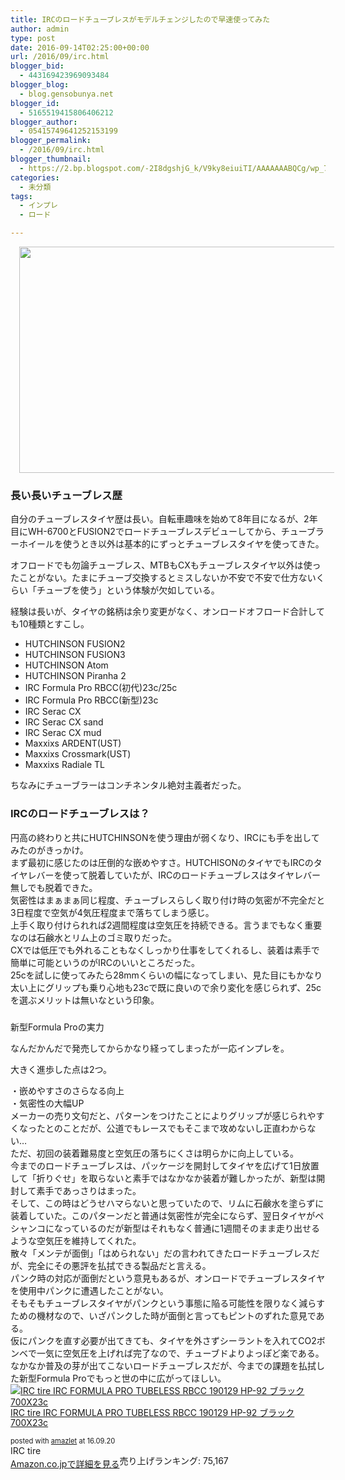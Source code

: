 ```yaml
---
title: IRCのロードチューブレスがモデルチェンジしたので早速使ってみた
author: admin
type: post
date: 2016-09-14T02:25:00+00:00
url: /2016/09/irc.html
blogger_bid:
  - 443169423969093484
blogger_blog:
  - blog.gensobunya.net
blogger_id:
  - 5165519415806406212
blogger_author:
  - 05415749641252153199
blogger_permalink:
  - /2016/09/irc.html
blogger_thumbnail:
  - https://2.bp.blogspot.com/-2I8dgshjG_k/V9ky8eiuiTI/AAAAAAABQCg/wp_7PfCnijsPuMUGLBu-fzDjZPDTF0FVQCLcB/s640/DSC_0155.jpg
categories:
  - 未分類
tags:
  - インプレ
  - ロード

---
```

<div class="separator" style="clear: both; text-align: center;">
  <a href="https://2.bp.blogspot.com/-2I8dgshjG_k/V9ky8eiuiTI/AAAAAAABQCg/wp_7PfCnijsPuMUGLBu-fzDjZPDTF0FVQCLcB/s1600/DSC_0155.jpg" imageanchor="1" style="margin-left: 1em; margin-right: 1em;"><img border="0" height="362" src="https://blog.gensobunya.net/wp-content/uploads/2016/09/DSC_0155.jpg" width="640" /></a>
</div>



### 長い長いチューブレス歴

自分のチューブレスタイヤ歴は長い。自転車趣味を始めて8年目になるが、2年目にWH-6700とFUSION2でロードチューブレスデビューしてから、チューブラーホイールを使うとき以外は基本的にずっとチューブレスタイヤを使ってきた。

オフロードでも勿論チューブレス、MTBもCXもチューブレスタイヤ以外は使ったことがない。たまにチューブ交換するとミスしないか不安で不安で仕方ないくらい「チューブを使う」という体験が欠如している。
  
経験は長いが、タイヤの銘柄は余り変更がなく、オンロードオフロード合計しても10種類とすこし。



  * HUTCHINSON FUSION2
  * HUTCHINSON FUSION3
  * HUTCHINSON&nbsp;Atom
  * HUTCHINSON Piranha 2
  * IRC Formula Pro RBCC(初代)23c/25c
  * IRC Formula Pro RBCC(新型)23c
  * IRC&nbsp;Serac CX
  * IRC&nbsp;Serac CX sand
  * IRC&nbsp;Serac CX mud
  * Maxxixs ARDENT(UST)
  * Maxxixs&nbsp;Crossmark(UST)
  * Maxxixs&nbsp;Radiale TL

ちなみにチューブラーはコンチネンタル絶対主義者だった。

### IRCのロードチューブレスは？

<div>
  円高の終わりと共にHUTCHINSONを使う理由が弱くなり、IRCにも手を出してみたのがきっかけ。
</div>

<div>
  まず最初に感じたのは圧倒的な嵌めやすさ。HUTCHISONのタイヤでもIRCのタイヤレバーを使って脱着していたが、IRCのロードチューブレスはタイヤレバー無しでも脱着できた。
</div>

<div>
</div>

<div>
  気密性はまぁまぁ同じ程度、チューブレスらしく取り付け時の気密が不完全だと3日程度で空気が4気圧程度まで落ちてしまう感じ。
</div>

<div>
  上手く取り付けられれば2週間程度は空気圧を持続できる。言うまでもなく重要なのは石鹸水とリム上のゴミ取りだった。
</div>

<div>
</div>

<div>
  CXでは低圧でも外れることもなくしっかり仕事をしてくれるし、装着は素手で簡単に可能というのがIRCのいいところだった。
</div>

<div>
  25cを試しに使ってみたら28mmくらいの幅になってしまい、見た目にもかなり太い上にグリップも乗り心地も23cで既に良いので余り変化を感じられず、25cを選ぶメリットは無いなという印象。
</div>

###   
新型Formula Proの実力

<div>
  なんだかんだで発売してからかなり経ってしまったが一応インプレを。</p> 
  
  <p>
    大きく進歩した点は2つ。
  </p>
</div>

<div>
  ・嵌めやすさのさらなる向上
</div>

<div>
  ・気密性の大幅UP
</div>

<div>
</div>

<div>
  メーカーの売り文句だと、パターンをつけたことによりグリップが感じられやすくなったとのことだが、公道でもレースでもそこまで攻めないし正直わからない…
</div>

<div>
</div>

<div>
  ただ、初回の装着難易度と空気圧の落ちにくさは明らかに向上している。
</div>

<div>
  今までのロードチューブレスは、パッケージを開封してタイヤを広げて1日放置して「折りぐせ」を取らないと素手ではなかなか装着が難しかったが、新型は開封して素手であっさりはまった。
</div>

<div>
</div>

<div>
  そして、この時はどうせハマらないと思っていたので、リムに石鹸水を塗らずに装着していた。このパターンだと普通は気密性が完全にならず、翌日タイヤがペシャンコになっているのだが新型はそれもなく普通に1週間そのまま走り出せるような空気圧を維持してくれた。
</div>

<div>
</div>

<div>
  散々「メンテが面倒」「はめられない」だの言われてきたロードチューブレスだが、完全にその悪評を払拭できる製品だと言える。
</div>

<div>
  パンク時の対応が面倒だという意見もあるが、オンロードでチューブレスタイヤを使用中パンクに遭遇したことがない。
</div>

<div>
</div>

<div>
  そもそもチューブレスタイヤがパンクという事態に陥る可能性を限りなく減らすための機材なので、いざパンクした時が面倒と言ってもピントのずれた意見である。
</div>

<div>
  仮にパンクを直す必要が出てきても、タイヤを外さずシーラントを入れてCO2ボンベで一気に空気圧を上げれば完了なので、チューブドよりよっぽど楽である。
</div>

<div>
</div>

<div>
  なかなか普及の芽が出てこないロードチューブレスだが、今までの課題を払拭した新型Formula Proでもっと世の中に広がってほしい。
</div>

<div>
</div>

<div>
</div>

<div class="amazlet-box" style="margin-bottom:0px;">
  <div class="amazlet-image" style="float:left;margin:0px 12px 1px 0px;">
    <a href="http://www.amazon.co.jp/exec/obidos/ASIN/B01E6IS6XY/gensobunya-22/ref=nosim/" name="amazletlink" target="_blank"><img src="https://images-fe.ssl-images-amazon.com/images/I/311ZgFf3qWL._SL160_.jpg" alt="IRC tire IRC FORMULA PRO TUBELESS RBCC 190129 HP-92 ブラック 700X23c" style="border: none;" /></a>
  </div>
  
  <div class="amazlet-info" style="line-height:120%; margin-bottom: 10px">
    <div class="amazlet-name" style="margin-bottom:10px;line-height:120%">
<a href="http://www.amazon.co.jp/exec/obidos/ASIN/B01E6IS6XY/gensobunya-22/ref=nosim/" name="amazletlink" target="_blank">IRC tire IRC FORMULA PRO TUBELESS RBCC 190129 HP-92 ブラック 700X23c</a></p> 

<div class="amazlet-powered-date" style="font-size:80%;margin-top:5px;line-height:120%">
  posted with <a href="http://www.amazlet.com/" title="amazlet" target="_blank">amazlet</a> at 16.09.20
</div>

    
<div class="amazlet-detail">
IRC tire <br />売り上げランキング: 75,167

    
<div class="amazlet-sub-info" style="float: left;">
<div class="amazlet-link" style="margin-top: 5px">
  <a href="http://www.amazon.co.jp/exec/obidos/ASIN/B01E6IS6XY/gensobunya-22/ref=nosim/" name="amazletlink" target="_blank">Amazon.co.jpで詳細を見る</a>
</div>

  </div>
  
  <div class="amazlet-footer" style="clear: left">
  </div>
</div>